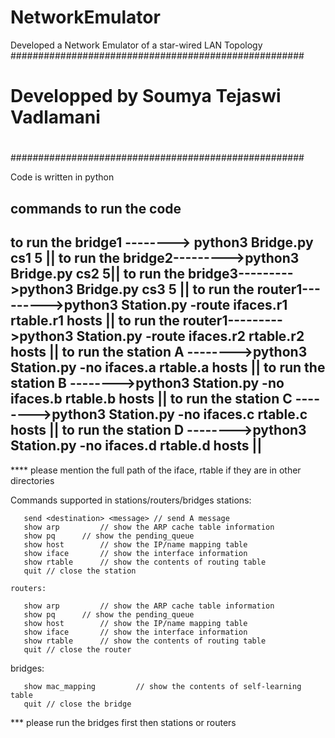# NetworkEmulator
Developed a Network Emulator of a star-wired LAN Topology
#####################################################
# Developped by Soumya Tejaswi Vadlamani
#
#####################################################

Code is written in python 

commands to run the code
------------------------------------------------------------------------
to run the bridge1 --------> python3 Bridge.py cs1 5 ||
to run the bridge2--------->python3 Bridge.py cs2 5||
to run the bridge3--------->python3 Bridge.py cs3 5 ||
to run the router1--------->python3 Station.py -route ifaces.r1 rtable.r1 hosts ||
to run the router1--------->python3 Station.py -route ifaces.r2 rtable.r2 hosts ||
to run the station A -------->python3 Station.py -no ifaces.a rtable.a hosts ||
to run the station B -------->python3 Station.py -no ifaces.b rtable.b hosts ||
to run the station C -------->python3 Station.py -no ifaces.c rtable.c hosts ||
to run the station D -------->python3 Station.py -no ifaces.d rtable.d hosts ||
------------------------------------------------------------------------

**** please mention the full path of the iface, rtable if they are in other directories

Commands supported in stations/routers/bridges
     stations:

	   send <destination> <message> // send A message
	   show arp 		// show the ARP cache table information
	   show pq 		// show the pending_queue
	   show	host 		// show the IP/name mapping table
	   show	iface 		// show the interface information
	   show	rtable 		// show the contents of routing table
	   quit // close the station

    routers:

	   show	arp 		// show the ARP cache table information
	   show	pq 		// show the pending_queue
	   show	host 		// show the IP/name mapping table
	   show	iface 		// show the interface information
	   show	rtable 		// show the contents of routing table
	   quit // close the router


   bridges:

	   show mac_mapping 		// show the contents of self-learning table
	   quit // close the bridge


*** please run the bridges first then stations or routers
